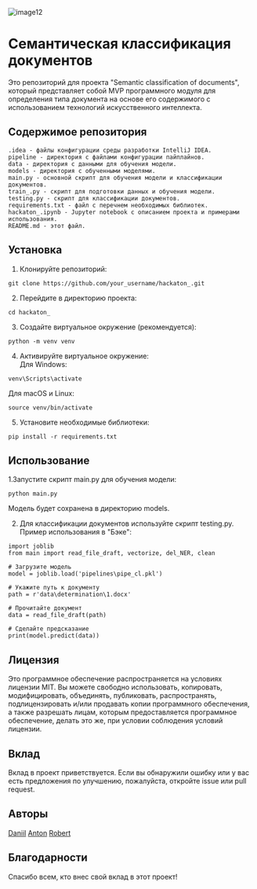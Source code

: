 ![image12](https://github.com/oktober13/hack_ufo/assets/114009321/108034d0-01cd-4c0d-b911-4daf9cc6a491)

# Семантическая классификация документов   
Это репозиторий для проекта "Semantic classification of documents", который представляет собой MVP программного модуля для определения типа документа на основе его содержимого с использованием технологий искусственного интеллекта.

## Содержимое репозитория
`.idea - файлы конфигурации среды разработки IntelliJ IDEA.`  
`pipeline - директория с файлами конфигурации пайплайнов.`  
`data - директория с данными для обучения модели.`  
`models - директория с обученными моделями.`  
`main.py - основной скрипт для обучения модели и классификации документов.`  
`train_.py - скрипт для подготовки данных и обучения модели.`  
`testing.py - скрипт для классификации документов.`  
`requirements.txt - файл с перечнем необходимых библиотек.`  
`hackaton_.ipynb - Jupyter notebook с описанием проекта и примерами использования.`  
`README.md - этот файл.`

## Установка   
1. Клонируйте репозиторий:   

```git clone https://github.com/your_username/hackaton_.git```

2. Перейдите в директорию проекта:   

```cd hackaton_```

3. Создайте виртуальное окружение (рекомендуется):   
```
python -m venv venv
```
4. Активируйте виртуальное окружение:   
Для Windows:   
```
venv\Scripts\activate
```
Для macOS и Linux:   
```
source venv/bin/activate
```
5. Установите необходимые библиотеки:   
```
pip install -r requirements.txt
```
## Использование   
1.Запустите скрипт main.py для обучения модели:   
```
python main.py
```
Модель будет сохранена в директорию models.   

2. Для классификации документов используйте скрипт testing.py. Пример использования в "Бэке":   
```
import joblib
from main import read_file_draft, vectorize, del_NER, clean

# Загрузите модель
model = joblib.load('pipelines\pipe_cl.pkl')

# Укажите путь к документу
path = r'data\determination\1.docx'

# Прочитайте документ
data = read_file_draft(path)

# Сделайте предсказание
print(model.predict(data))
```

## Лицензия
Это программное обеспечение распространяется на условиях лицензии MIT. Вы можете свободно использовать, копировать, модифицировать, объединять, публиковать, распространять, подлицензировать и/или продавать копии программного обеспечения, а также разрешать лицам, которым предоставляется программное обеспечение, делать это же, при условии соблюдения условий лицензии.

## Вклад
Вклад в проект приветствуется. Если вы обнаружили ошибку или у вас есть предложения по улучшению, пожалуйста, откройте issue или pull request.

## Авторы
[Daniil](https://github.com/DanSour)
[Anton](https://github.com/AntonyanKosterko)
[Robert](https://github.com/oktober13)

## Благодарности
Спасибо всем, кто внес свой вклад в этот проект!
